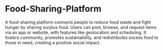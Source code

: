 # Food-Sharing-Platform
A food-sharing platform connects people to reduce food waste and fight hunger by sharing surplus food. Users can post, browse, and request items via an app or website, with features like geolocation and scheduling. It fosters community, promotes sustainability, and redistributes excess food to those in need, creating a positive social impact.
